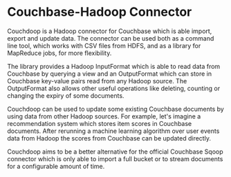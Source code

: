Couchbase-Hadoop Connector
==========================

Couchdoop is a Hadoop connector for Couchbase which is able import, export and
update data. The connector can be used both as a command line tool, which works
with CSV files from HDFS, and as a library for MapReduce jobs, for more
flexibility.

The library provides a Hadoop InputFormat which is able to read data from
Couchbase by querying a view and an OutputFormat which can store in Couchbase
key-value pairs read from any Hadoop source. The OutputFormat also allows other
useful operations like deleting, counting or changing the expiry of some
documents.

Couchdoop can be used to update some existing Couchbase documents by using data
from other Hadoop sources. For example, let's imagine a recommendation system
which stores item scores in Couchbase documents. After rerunning a machine
learning algorithm over user events data from Hadoop the scores from Couchbase
can be updated directly.

Couchdoop aims to be a better alternative for the official Couchbase Sqoop
connector which is only able to import a full bucket or to stream documents for
a configurable amount of time.
